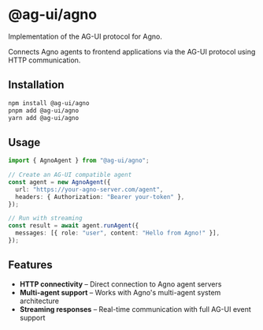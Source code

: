 # @ag-ui/agno

Implementation of the AG-UI protocol for Agno.

Connects Agno agents to frontend applications via the AG-UI protocol using HTTP communication.

## Installation

```bash
npm install @ag-ui/agno
pnpm add @ag-ui/agno
yarn add @ag-ui/agno
```

## Usage

```ts
import { AgnoAgent } from "@ag-ui/agno";

// Create an AG-UI compatible agent
const agent = new AgnoAgent({
  url: "https://your-agno-server.com/agent",
  headers: { Authorization: "Bearer your-token" },
});

// Run with streaming
const result = await agent.runAgent({
  messages: [{ role: "user", content: "Hello from Agno!" }],
});
```

## Features

- **HTTP connectivity** – Direct connection to Agno agent servers
- **Multi-agent support** – Works with Agno's multi-agent system architecture
- **Streaming responses** – Real-time communication with full AG-UI event support
